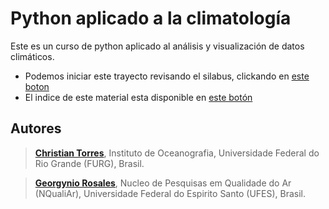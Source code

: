 # Python aplicado a la climatología
Este es un curso de python aplicado al análisis y visualización de datos climáticos.
- Podemos iniciar este trayecto revisando el silabus, clickando en [este boton](./book/syllabus.md)
- El indice de este material esta disponible en [este botón](./book/indice.md)
## Autores

> **[Christian Torres](https://orcid.org/0000-0001-5530-2119)**, Instituto de Oceanografia, Universidade Federal do Rio Grande (FURG), Brasil.

> **[Georgynio Rosales](https://orcid.org/0000-0002-1473-2574)**, Nucleo de Pesquisas em Qualidade do Ar (NQualiAr), Universidade Federal do Espirito Santo (UFES), Brasil.